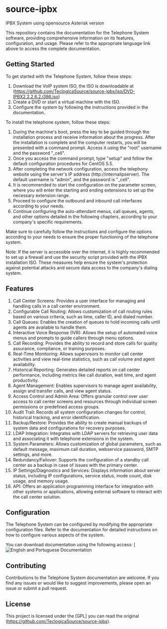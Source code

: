 # source-ipbx

IPBX System using opensource Asterisk version

This repository contains the documentation for the Telephone System software, providing comprehensive information on its features, configuration, and usage. Please refer to the appropriate language link above to access the complete documentation.

## Getting Started

To get started with the Telephone System, follow these steps:

1. Download the VoIP system ISO, the ISO is downloadable at (https://github.com/TeclogicaSource/source-ipbx/iso/DVD-IPBX2.2.2.6.2.i386.iso)
2. Create a DVD or start a virtual machine with the ISO.
2. Configure the system by following the instructions provided in the documentation.

To install the telephone system, follow these steps:

1. During the machine's boot, press the <Enter> key to be guided through the installation process and receive information about the progress.
After the installation is complete and the computer restarts, you will be presented with a command prompt. Access it using the "root" username and the password "_cell".
2. Once you access the command prompt, type "setup" and follow the default configuration procedures for CentOS 5.5.
3. After completing the network configuration, access the telephony website using the server's IP address (http://internalipserver). The default username is "admin", and the password is "_cell".
4. It is recommended to start the configuration on the parameter screen, where you will enter the starting and ending extensions to set up the necessary extension range.
5. Proceed to configure the outbound and inbound call interfaces according to your needs.
6. Continue configuring the auto-attendant menus, call queues, agents, and other options detailed in the following chapters, according to your company's specific requirements.

Make sure to carefully follow the instructions and configure the options according to your needs to ensure the proper functioning of the telephone system.

Note: If the server is accessible over the internet, it is highly recommended to set up a firewall and use the security script provided with the IPBX installation ISO. These measures help ensure the system's protection against potential attacks and secure data access to the company's dialing system.

## Features

1. Call Center Screens: Provides a user interface for managing and handling calls in a call center environment.
2. Configurable Call Routing: Allows customization of call routing rules based on various criteria, such as time, caller ID, and dialed number.
3. Call Queues: Enables the creation of queues to hold incoming calls until agents are available to handle them.
4. Interactive Voice Response (IVR): Allows the setup of automated voice menus and prompts to guide callers through menu options.
5. Call Recording: Provides the ability to record and store calls for quality assurance, compliance, or training purposes.
6. Real-Time Monitoring: Allows supervisors to monitor call center activities and view real-time statistics, such as call volume and agent availability.
7. Historical Reporting: Generates detailed reports on call center performance, including metrics like call duration, wait time, and agent productivity.
8. Agent Management: Enables supervisors to manage agent availability, assign and transfer calls, and view agent status.
9. Access Control and Admin Area: Offers granular control over user access to call center screens and resources through individual screen permissions or predefined access groups.
10. Audit Trail: Records all system configuration changes for control, historical tracking, and error identification.
11. Backup/Restore: Provides the ability to create manual backups of system data and configurations for recovery purposes.
12. LDAP Integration: Integrates with LDAP servers for retrieving user data and associating it with telephone extensions in the system.
13. System Parameters: Allows customization of global parameters, such as default message, maximum call duration, webservice password, SMTP settings, and more.
14. Redundancy/Failover: Supports the configuration of a standby call center as a backup in case of issues with the primary center.
15. IP Settings/Diagnostics and Services: Displays information about server status, including IP configurations, service status, inode count, disk usage, and memory usage.
16. API: Offers an application programming interface for integration with other systems or applications, allowing external software to interact with the call center solution.

## Configuration

The Telephone System can be configured by modifying the appropriate configuration files. Refer to the documentation for detailed instructions on how to configure various aspects of the system.

You can download documentation using the following access:
[![English and Portuguese Documentation](https://github.com/TeclogicaSource/source-ipbx/docs/)

## Contributing

Contributions to the Telephone System documentation are welcome. If you find any issues or would like to suggest improvements, please open an issue or submit a pull request.

## License

This project is licensed under the [GPL] you can read the original (https://github.com/TeclogicaSource/source-ipbx).
